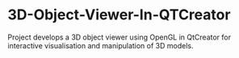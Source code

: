 # 3D-Object-Viewer-In-QTCreator
Project develops a 3D object viewer using OpenGL in QtCreator for interactive visualisation and manipulation of 3D models.
